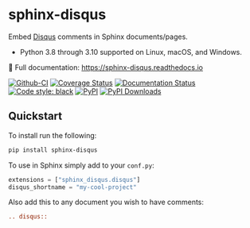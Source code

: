 # sphinx-disqus

Embed [Disqus](https://disqus.com) comments in Sphinx documents/pages.

* Python 3.8 through 3.10 supported on Linux, macOS, and Windows.

📖 Full documentation: https://sphinx-disqus.readthedocs.io

[![Github-CI][github-ci]][github-link]
[![Coverage Status][codecov-badge]][codecov-link]
[![Documentation Status][rtd-badge]][rtd-link]
[![Code style: black][black-badge]][black-link]
[![PyPI][pypi-badge]][pypi-link]
[![PyPI Downloads][pypi-dl-badge]][pypi-dl-link]

[github-ci]: https://github.com/Robpol86/sphinx-disqus/actions/workflows/ci.yml/badge.svg?branch=main
[github-link]: https://github.com/Robpol86/sphinx-disqus/actions/workflows/ci.yml
[codecov-badge]: https://codecov.io/gh/Robpol86/sphinx-disqus/branch/main/graph/badge.svg
[codecov-link]: https://codecov.io/gh/Robpol86/sphinx-disqus
[rtd-badge]: https://readthedocs.org/projects/sphinx-disqus/badge/?version=latest
[rtd-link]: https://sphinx-disqus.readthedocs.io/en/latest/?badge=latest
[black-badge]: https://img.shields.io/badge/code%20style-black-000000.svg
[black-link]: https://github.com/ambv/black
[pypi-badge]: https://img.shields.io/pypi/v/sphinx-disqus.svg
[pypi-link]: https://pypi.org/project/sphinx-disqus
[pypi-dl-badge]: https://img.shields.io/pypi/dw/sphinx-disqus?label=pypi%20downloads
[pypi-dl-link]: https://pypistats.org/packages/sphinx-disqus

## Quickstart

To install run the following:

```bash
pip install sphinx-disqus
```

To use in Sphinx simply add to your `conf.py`:

```python
extensions = ["sphinx_disqus.disqus"]
disqus_shortname = "my-cool-project"
```

Also add this to any document you wish to have comments:

```rst
.. disqus::
```
